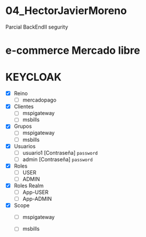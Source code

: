 # 04_HectorJavierMoreno
Parcial BackEndII segurity

# e-commerce Mercado libre

# KEYCLOAK
- [x] Reino
    - [ ] mercadopago
- [x] Clientes
    - [ ] mspigateway
    - [ ] msbills
- [x] Grupos
  - [ ] mspigateway
  - [ ] msbills
- [x] Usuarios
    - [ ] usuario1 [Contraseña] `password`
    - [ ] admin    [Contraseña] `password`
- [x] Roles
    - [ ] USER
    - [ ] ADMIN
- [x] Roles Realm
    - [ ] App-USER
    - [ ] App-ADMIN
- [x] Scope
    - [ ] mspigateway
    - [ ] msbills



